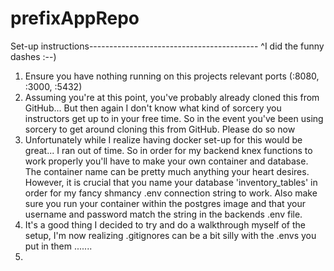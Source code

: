 # prefixAppRepo

Set-up instructions------------------------------------------
^I did the funny dashes :--) 

1. Ensure you have nothing running on this projects relevant ports (:8080, :3000, :5432)
2. Assuming you're at this point, you've probably already cloned this from GitHub... But then again I don't know what kind of sorcery you instructors get up to in your free time. So in the event you've been using sorcery to get around cloning this from GitHub. Please do so now
3. Unfortunately while I realize having docker set-up for this would be great... I ran out of time. So in order for my backend knex functions to work properly you'll have to make your own container and database. The container name can be pretty much anything your heart desires. However, it is crucial that you name your database 'inventory_tables' in order for my fancy shmancy .env connection string to work. Also make sure you run your container within the postgres image and that your username and password match the string in the backends .env file. 
4. It's a good thing I decided to try and do a walkthrough myself of the setup, I'm now realizing .gitignores can be a bit silly with the .envs you put in them .......
5. 